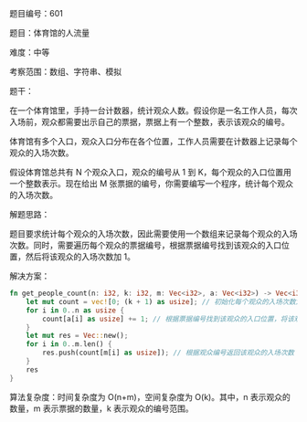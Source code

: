 题目编号：601

题目：体育馆的人流量

难度：中等

考察范围：数组、字符串、模拟

题干：

在一个体育馆里，手持一台计数器，统计观众人数。假设你是一名工作人员，每次入场前，观众都需要出示自己的票据，票据上有一个整数，表示该观众的编号。

体育馆有多个入口，观众入口分布在各个位置，工作人员需要在计数器上记录每个观众的入场次数。

假设体育馆总共有 N 个观众入口，观众的编号从 1 到 K，每个观众的入口位置用一个整数表示。现在给出 M 张票据的编号，你需要编写一个程序，统计每个观众的入场次数。

解题思路：

题目要求统计每个观众的入场次数，因此需要使用一个数组来记录每个观众的入场次数。同时，需要遍历每个观众的票据编号，根据票据编号找到该观众的入口位置，然后将该观众的入场次数加 1。

解决方案：

```rust
fn get_people_count(n: i32, k: i32, m: Vec<i32>, a: Vec<i32>) -> Vec<i32> {
    let mut count = vec![0; (k + 1) as usize]; // 初始化每个观众的入场次数为 0
    for i in 0..n as usize {
        count[a[i] as usize] += 1; // 根据票据编号找到该观众的入口位置，将该观众的入场次数加 1
    }
    let mut res = Vec::new();
    for i in 0..m.len() {
        res.push(count[m[i] as usize]); // 根据观众编号返回该观众的入场次数
    }
    res
}
```

算法复杂度：时间复杂度为 O(n+m)，空间复杂度为 O(k)。其中，n 表示观众的数量，m 表示票据的数量，k 表示观众的编号范围。